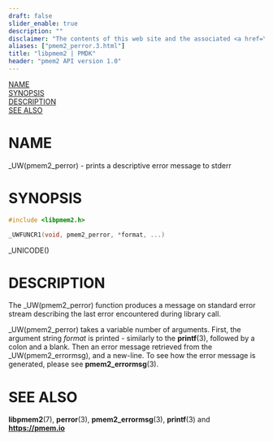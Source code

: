 ```yaml
---
draft: false
slider_enable: true
description: ""
disclaimer: "The contents of this web site and the associated <a href=\"https://github.com/pmem\">GitHub repositories</a> are BSD-licensed open source."
aliases: ["pmem2_perror.3.html"]
title: "libpmem2 | PMDK"
header: "pmem2 API version 1.0"
---
```


[comment]: <> (SPDX-License-Identifier: BSD-3-Clause)
[comment]: <> (Copyright 2020, Intel Corporation)

[comment]: <> (pmem2_perror.3 -- man page for the error printing in libpmem2)

[NAME](#name)<br />
[SYNOPSIS](#synopsis)<br />
[DESCRIPTION](#description)<br />
[SEE ALSO](#see-also)<br />

# NAME #

_UW(pmem2_perror) - prints a descriptive error message to stderr

# SYNOPSIS #

```c
#include <libpmem2.h>

_UWFUNCR1(void, pmem2_perror, *format, ...)
```

_UNICODE()

# DESCRIPTION #

The _UW(pmem2_perror) function produces a message on standard error stream describing
the last error encountered during library call.

_UW(pmem2_perror) takes a variable number of arguments. First, the argument string
*format* is printed - similarly to the **printf**(3), followed by a colon and a blank.
Then an error message retrieved from the _UW(pmem2_errormsg), and a new-line. To see
how the error message is generated, please see **pmem2_errormsg**(3).

# SEE ALSO #

**libpmem2**(7), **perror**(3), **pmem2_errormsg**(3), **printf**(3) and **<https://pmem.io>**
